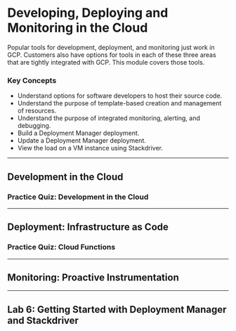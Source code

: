 # Developing, Deploying and Monitoring in the Cloud

Popular tools for development, deployment, and monitoring just work in GCP. Customers also have options for tools in each of these three areas that are tightly integrated with GCP. This module covers those tools.

### Key Concepts

* Understand options for software developers to host their source code.
* Understand the purpose of template-based creation and management of resources.
* Understand the purpose of integrated monitoring, alerting, and debugging.
* Build a Deployment Manager deployment.
* Update a Deployment Manager deployment.
* View the load on a VM instance using Stackdriver.

---
## Development in the Cloud


### Practice Quiz: Development in the Cloud


---
## Deployment: Infrastructure as Code


### Practice Quiz: Cloud Functions


---
## Monitoring: Proactive Instrumentation


---
## Lab 6: Getting Started with Deployment Manager and Stackdriver

